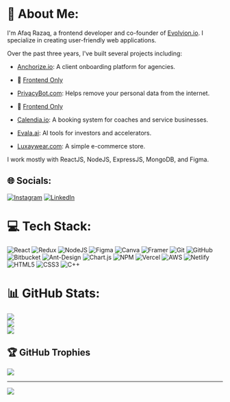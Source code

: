 # 💫 About Me:
I'm Afaq Razaq, a frontend developer and co-founder of [Evolvion.io](https://evolvion.io). I specialize in creating user-friendly web applications.

Over the past three years, I've built several projects including:

- [Anchorize.io](https://anchorize.io): A client onboarding platform for agencies.
- 🔗 [Frontend Only](https://anchorize.vercel.app)
  
- [PrivacyBot.com](https://privacybot.com): Helps remove your personal data from the internet.
- 🔗 [Frontend Only](https://privacybot.vercel.app/)
 
- [Calendia.io](https://calendia.io): A booking system for coaches and service businesses.
- [Evala.ai](https://evala.ai): AI tools for investors and accelerators.
- [Luxaywear.com](https://luxaywear.com): A simple e-commerce store.

I work mostly with ReactJS, NodeJS, ExpressJS, MongoDB, and Figma.

## 🌐 Socials:
[![Instagram](https://img.shields.io/badge/Instagram-%23E4405F.svg?logo=Instagram&logoColor=white)](https://instagram.com/xyzafaq) [![LinkedIn](https://img.shields.io/badge/LinkedIn-%230077B5.svg?logo=linkedin&logoColor=white)](https://linkedin.com/in/afaq-razaq-23aaa7317) 

# 💻 Tech Stack:
![React](https://img.shields.io/badge/react-%2320232a.svg?style=for-the-badge&logo=react&logoColor=%2361DAFB) ![Redux](https://img.shields.io/badge/redux-%23593d88.svg?style=for-the-badge&logo=redux&logoColor=white) ![NodeJS](https://img.shields.io/badge/node.js-6DA55F?style=for-the-badge&logo=node.js&logoColor=white) ![Figma](https://img.shields.io/badge/figma-%23F24E1E.svg?style=for-the-badge&logo=figma&logoColor=white) ![Canva](https://img.shields.io/badge/Canva-%2300C4CC.svg?style=for-the-badge&logo=Canva&logoColor=white) ![Framer](https://img.shields.io/badge/Framer-black?style=for-the-badge&logo=framer&logoColor=blue) ![Git](https://img.shields.io/badge/git-%23F05033.svg?style=for-the-badge&logo=git&logoColor=white) ![GitHub](https://img.shields.io/badge/github-%23121011.svg?style=for-the-badge&logo=github&logoColor=white) ![Bitbucket](https://img.shields.io/badge/bitbucket-%230047B3.svg?style=for-the-badge&logo=bitbucket&logoColor=white) ![Ant-Design](https://img.shields.io/badge/-AntDesign-%230170FE?style=for-the-badge&logo=ant-design&logoColor=white) ![Chart.js](https://img.shields.io/badge/chart.js-F5788D.svg?style=for-the-badge&logo=chart.js&logoColor=white) ![NPM](https://img.shields.io/badge/NPM-%23CB3837.svg?style=for-the-badge&logo=npm&logoColor=white) ![Vercel](https://img.shields.io/badge/vercel-%23000000.svg?style=for-the-badge&logo=vercel&logoColor=white) ![AWS](https://img.shields.io/badge/AWS-%23FF9900.svg?style=for-the-badge&logo=amazon-aws&logoColor=white) ![Netlify](https://img.shields.io/badge/netlify-%23000000.svg?style=for-the-badge&logo=netlify&logoColor=#00C7B7) ![HTML5](https://img.shields.io/badge/html5-%23E34F26.svg?style=for-the-badge&logo=html5&logoColor=white) ![CSS3](https://img.shields.io/badge/css3-%231572B6.svg?style=for-the-badge&logo=css3&logoColor=white) ![C++](https://img.shields.io/badge/c++-%2300599C.svg?style=for-the-badge&logo=c%2B%2B&logoColor=white)
# 📊 GitHub Stats:
![](https://github-readme-stats.vercel.app/api?username=xyzafaq&theme=radical&hide_border=false&include_all_commits=false&count_private=true)<br/>
![](https://github-readme-streak-stats.herokuapp.com/?user=xyzafaq&theme=radical&hide_border=false)<br/>
![](https://github-readme-stats.vercel.app/api/top-langs/?username=xyzafaq&theme=radical&hide_border=false&include_all_commits=false&count_private=true&layout=compact)

## 🏆 GitHub Trophies
![](https://github-profile-trophy.vercel.app/?username=xyzafaq&theme=radical&no-frame=false&no-bg=true&margin-w=4)

---
[![](https://visitcount.itsvg.in/api?id=xyzafaq&icon=0&color=0)](https://visitcount.itsvg.in)

<!-- Proudly created with GPRM ( https://gprm.itsvg.in ) -->
